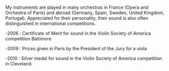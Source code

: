My instruments are played in many orchestras in France (Opera and Orchestra of Paris) and abroad (Germany, Spain, Sweden, United Kingdom, Portugal).
Appreciated for their personality, their sound is also often distinguished in international competitions.


-2006 : Certificate of Merit for sound in the Violin Society of America competition Baltimore

-2009 : Prices given in Paris by the President of the Jury for a viola

-2010 : Silver medal for sound in the Violin Society of America competition in Cleveland.
